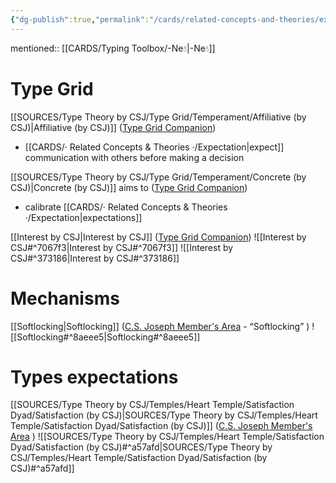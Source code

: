 ```yaml
---
{"dg-publish":true,"permalink":"/cards/related-concepts-and-theories/expectation/","noteIcon":"1","created":"2023-04-19T18:12:03.088+02:00","updated":"2023-06-12T19:02:32.996+02:00"}
---
```


mentioned:: [[CARDS/Typing Toolbox/-Ne💧\|-Ne💧]]

# Type Grid 
[[SOURCES/Type Theory by CSJ/Type Grid/Temperament/Affiliative (by CSJ)\|Affiliative (by CSJ)]]   ([Type Grid Companion](https://csjoseph.life/type-grid-companion-guide-download/))

<div class="transclusion internal-embed is-loaded"><div class="markdown-embed">



-   [[CARDS/· Related Concepts & Theories ·/Expectation\|expect]] communication with others before making a decision
     

</div></div>

[[SOURCES/Type Theory by CSJ/Type Grid/Temperament/Concrete (by CSJ)\|Concrete (by CSJ)]] aims to  ([Type Grid Companion](https://csjoseph.life/type-grid-companion-guide-download/))

<div class="transclusion internal-embed is-loaded"><div class="markdown-embed">



-   calibrate [[CARDS/· Related Concepts & Theories ·/Expectation\|expectations]] 

</div></div>
 
[[Interest by CSJ\|Interest by CSJ]]  ([Type Grid Companion](https://csjoseph.life/type-grid-companion-guide-download/))
![[Interest by CSJ#^7067f3\|Interest by CSJ#^7067f3]]
![[Interest by CSJ#^373186\|Interest by CSJ#^373186]]

# Mechanisms 
[[Softlocking\|Softlocking]] ([C.S. Joseph Member's Area](https://offers.csjoseph.life/portal) - “Softlocking” )
![[Softlocking#^8aeee5\|Softlocking#^8aeee5]] 


# Types expectations 
[[SOURCES/Type Theory by CSJ/Temples/Heart Temple/Satisfaction Dyad/Satisfaction (by CSJ)\|SOURCES/Type Theory by CSJ/Temples/Heart Temple/Satisfaction Dyad/Satisfaction (by CSJ)]] ([C.S. Joseph Member's Area](https://offers.csjoseph.life/portal) )
![[SOURCES/Type Theory by CSJ/Temples/Heart Temple/Satisfaction Dyad/Satisfaction (by CSJ)#^a57afd\|SOURCES/Type Theory by CSJ/Temples/Heart Temple/Satisfaction Dyad/Satisfaction (by CSJ)#^a57afd]] 
